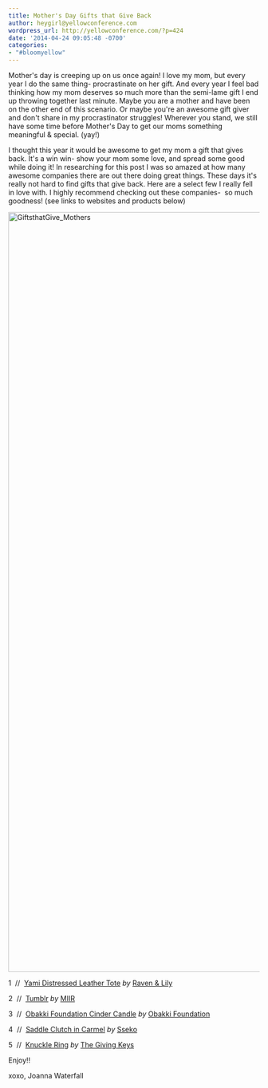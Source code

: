 ```yaml
---
title: Mother's Day Gifts that Give Back
author: heygirl@yellowconference.com
wordpress_url: http://yellowconference.com/?p=424
date: '2014-04-24 09:05:48 -0700'
categories:
- "#bloomyellow"
---
```

<p>Mother's day is creeping up on us once again! I love my mom, but every year I do the same thing- procrastinate on her gift. And every year I feel bad thinking how my mom deserves so much more than the semi-lame gift I end up throwing together last minute. Maybe you are a mother and have been on the other end of this scenario. Or maybe you're an awesome gift giver and don't share in my procrastinator struggles! Wherever you stand, we still have some time before Mother's Day to get our moms something meaningful &amp; special. (yay!)</p>
<p>I thought this year it would be awesome to get my mom a gift that gives back. It's a win win- show your mom some love, and spread some good while doing it! In researching for this post I was so amazed at how many awesome companies there are out there doing great things. These days it's really not hard to find gifts that give back. Here are a select few I really fell in love with. I highly recommend checking out these companies- &nbsp;so much goodness! (see links to websites and products below)</p>
<p><a href="http://yellowconference.com/wp-content/uploads/2014/04/GiftsthatGive_Mothers1.jpg"><img class="alignnone size-full wp-image-428" alt="GiftsthatGive_Mothers" src="http://yellowconference.com/wp-content/uploads/2014/04/GiftsthatGive_Mothers1.jpg" width="700" height="1525" /></a></p>
<p>1 &nbsp;// &nbsp;<a href="http://www.ravenandlily.com/yami-distressed-leather-tote/" target="_blank">Yami Distressed Leather Tote</a><em> by</em> <a href="http://www.ravenandlily.com/" target="_blank">Raven &amp; Lily</a></p>
<p>2 &nbsp;// &nbsp;<a href="http://www.miir.com/product_p/500293-99.htm" target="_blank">Tumblr</a> <em>by</em> <a href="http://www.miir.com/default.asp" target="_blank">MIIR</a></p>
<p>3 &nbsp;// &nbsp;<a href="https://shop.obakki.com/us/merchandise/obakki-foundation-cinder-candle.html" target="_blank">Obakki Foundation Cinder Candle</a>&nbsp;<em>by</em>&nbsp;<a href="https://shop.obakki.com/us/merchandise" target="_blank">Obakki Foundation</a></p>
<p>4 &nbsp;// &nbsp;<a href="http://ssekodesigns.com/shop/clutches/saddle-clutch-caramel.html" target="_blank">Saddle Clutch in Carmel</a>&nbsp;<em>by</em>&nbsp;<a href="http://ssekodesigns.com/" target="_blank">Sseko</a></p>
<p>5 &nbsp;// &nbsp;<a href="http://www.thegivingkeys.com/products/knuckle-ring" target="_blank">Knuckle Ring</a>&nbsp;<em>by</em>&nbsp;<a href="http://www.thegivingkeys.com/" target="_blank">The Giving Keys</a></p>
<p>Enjoy!!</p>
<p>xoxo, Joanna Waterfall</p>

